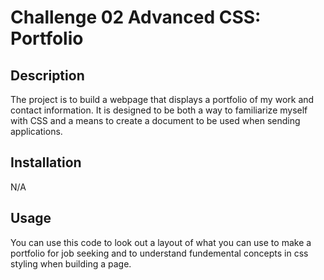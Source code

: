  # Challenge 02 Advanced CSS: Portfolio

## Description

The project is to build a webpage that displays a portfolio of my work and contact information. It is designed to be both a way to familiarize myself with CSS and a means to create a document to be used when sending applications.


## Installation

N/A

## Usage


You can use this code to look out a layout of what you can use to make a portfolio for job seeking and to understand fundemental concepts in css styling when building a page.

